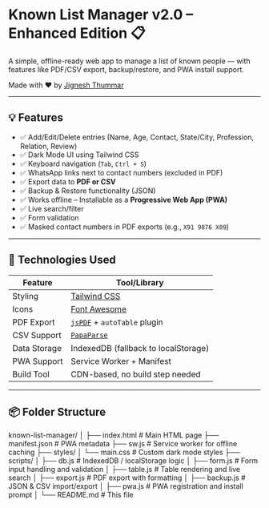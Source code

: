 # Known List Manager v2.0 – Enhanced Edition 📋

A simple, offline-ready web app to manage a list of known people — with features like PDF/CSV export, backup/restore, and PWA install support.

Made with ❤️ by [Jignesh Thummar](https://www.instagram.com/official.jignesh.1 )

---

## 💡 Features

- ✅ Add/Edit/Delete entries (Name, Age, Contact, State/City, Profession, Relation, Review)
- ✅ Dark Mode UI using Tailwind CSS
- ✅ Keyboard navigation (`Tab`, `Ctrl + S`)
- ✅ WhatsApp links next to contact numbers (excluded in PDF)
- ✅ Export data to **PDF or CSV**
- ✅ Backup & Restore functionality (JSON)
- ✅ Works offline – Installable as a **Progressive Web App (PWA)**
- ✅ Live search/filter
- ✅ Form validation
- ✅ Masked contact numbers in PDF exports (e.g., `X91 9876 X09`)

---

## 🧩 Technologies Used

| Feature | Tool/Library |
|--------|--------------|
| Styling | [Tailwind CSS](https://tailwindcss.com/ ) |
| Icons | [Font Awesome](https://fontawesome.com/ ) |
| PDF Export | [`jsPDF`](https://github.com/parallax/jsPDF ) + `autoTable` plugin |
| CSV Support | [`PapaParse`](https://www.papaparse.com/ ) |
| Data Storage | IndexedDB (fallback to localStorage)
| PWA Support | Service Worker + Manifest
| Build Tool | CDN-based, no build step needed

---

## 📦 Folder Structure
known-list-manager/
│
├── index.html # Main HTML page
├── manifest.json # PWA metadata
├── sw.js # Service worker for offline caching
├── styles/
│ └── main.css # Custom dark mode styles
├── scripts/
│ ├── db.js # IndexedDB / localStorage logic
│ ├── form.js # Form input handling and validation
│ ├── table.js # Table rendering and live search
│ ├── export.js # PDF export with formatting
│ ├── backup.js # JSON & CSV import/export
│ ├── pwa.js # PWA registration and install prompt
│
└── README.md # This file